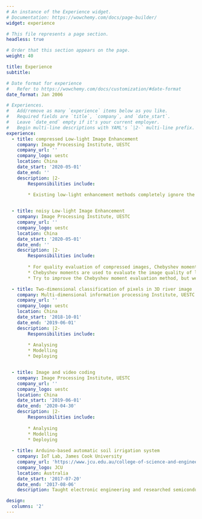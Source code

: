 ```yaml
---
# An instance of the Experience widget.
# Documentation: https://wowchemy.com/docs/page-builder/
widget: experience

# This file represents a page section.
headless: true

# Order that this section appears on the page.
weight: 40

title: Experience
subtitle:

# Date format for experience
#   Refer to https://wowchemy.com/docs/customization/#date-format
date_format: Jan 2006

# Experiences.
#   Add/remove as many `experience` items below as you like.
#   Required fields are `title`, `company`, and `date_start`.
#   Leave `date_end` empty if it's your current employer.
#   Begin multi-line descriptions with YAML's `|2-` multi-line prefix.
experience:
  - title: compressed Low-light Image Enhancement
    company: Image Processing Institute, UESTC
    company_url: ''
    company_logo: uestc
    location: China
    date_start: '2020-05-01'
    date_end: ''
    description: |2-
        Responsibilities include:
        
        * Existing low-light enhancement methods completely ignore the phenomenon of low-light image blocking artifacts caused by compression. After the compressed low-light image is enhanced, it will amplify the blocking artifacts, destroy the texture details, and appear color cast. Therefore, low-light compression image enhancement with a small quality factor is a comprehensive problem involving image enhancement and image restoration. Research on compressed low-light image enhancement has practical significance.


  - title: noisy Low-light Image Enhancement
    company: Image Processing Institute, UESTC
    company_url: ''
    company_logo: uestc
    location: China
    date_start: '2020-05-01'
    date_end: ''
    description: |2-
        Responsibilities include:
        
        * For quality evaluation of compressed images, Chebyshev moments have its advantages. Chebyshev moments of order n are symmetrical. When compressing an image, the image is divided into multiple blocks. Transformation and quantization operations can cause blocking artifacts in the image. The value of the Chebyshev moment is symmetrical. The Chebyshev moment is represented by $P$, and the image block is re-divided (across the boundary of four blocks) by $B$. $P*B$ can detect the horizontal block boundary to capture the characteristics of the blocking artifacts.
        * Chebyshev moments are used to evaluate the image quality of low-light images with different compression factors and different enhancement levels. It is found that this method cannot be correctly evaluated on the compressed low-light images. The reason is that if the pixel value of the entire block is multiplied by the same number, the Chebyshev moment score is the same.
        * Try to improve the Chebyshev moment evaluation method, but we failed. Therefore, it is only used as the quality evaluation of images under normal illumination. Used in the paper.

  - title: Two-dimensional classification of pixels in 3D river image
    company: Multi-dimensional information processing Institute, UESTC
    company_url: ''
    company_logo: uestc
    location: China
    date_start: '2018-10-01'
    date_end: '2019-06-01'
    description: |2-
        Responsibilities include:
        
        * Analysing
        * Modelling
        * Deploying


  - title: Image and video coding
    company: Image Processing Institute, UESTC
    company_url: ''
    company_logo: uestc
    location: China
    date_start: '2019-06-01'
    date_end: '2020-04-30'
    description: |2-
        Responsibilities include:
        
        * Analysing
        * Modelling
        * Deploying
        
  - title: Arduino-based automatic soil irrigation system
    company: IoT Lab, James Cook University
    company_url: 'https://www.jcu.edu.au/college-of-science-and-engineering/internet-of-things'
    company_logo: JCU
    location: Australia
    date_start: '2017-07-20'
    date_end: '2017-08-06'
    description: Taught electronic engineering and researched semiconductor physics.

design:
  columns: '2'
---
```

